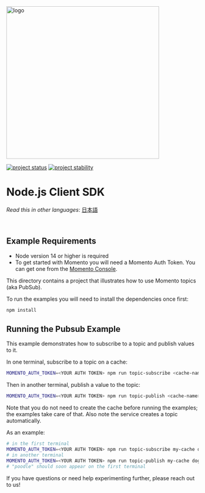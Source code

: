 <head>
  <meta name="Momento Node.js Client Library Documentation" content="Node.js client software development kit for Momento Cache">
</head>
<img src="https://docs.momentohq.com/img/logo.svg" alt="logo" width="400"/>

[![project status](https://momentohq.github.io/standards-and-practices/badges/project-status-official.svg)](https://github.com/momentohq/standards-and-practices/blob/main/docs/momento-on-github.md)
[![project stability](https://momentohq.github.io/standards-and-practices/badges/project-stability-stable.svg)](https://github.com/momentohq/standards-and-practices/blob/main/docs/momento-on-github.md)

# Node.js Client SDK

_Read this in other languages_: [日本語](README.ja.md)

<br>

## Example Requirements

- Node version 14 or higher is required
- To get started with Momento you will need a Momento Auth Token. You can get one from the [Momento Console](https://console.gomomento.com).

This directory contains a project that illustrates how to use Momento topics (aka PubSub).

To run the examples you will need to install the dependencies once first:

```bash
npm install
```

## Running the Pubsub Example

This example demonstrates how to subscribe to a topic and publish values to it.

In one terminal, subscribe to a topic on a cache:

```bash
MOMENTO_AUTH_TOKEN=<YOUR AUTH TOKEN> npm run topic-subscribe <cache-name> <topic-name>
```

Then in another terminal, publish a value to the topic:

```bash
MOMENTO_AUTH_TOKEN=<YOUR AUTH TOKEN> npm run topic-publish <cache-name> <topic-name> <value>
```

Note that you do not need to create the cache before running the examples; the examples take care of that. Also note the service creates a topic automatically.

As an example:

```bash
# in the first terminal
MOMENTO_AUTH_TOKEN=<YOUR AUTH TOKEN> npm run topic-subscribe my-cache dogs
# in another terminal
MOMENTO_AUTH_TOKEN=<YOUR AUTH TOKEN> npm run topic-publish my-cache dogs poodle
# "poodle" should soon appear on the first terminal
```

If you have questions or need help experimenting further, please reach out to us!



